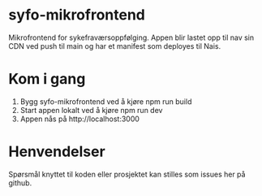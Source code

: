 # syfo-mikrofrontend

Mikrofrontend for sykefraværsoppfølging. Appen blir lastet opp til nav sin CDN ved push til main og har et manifest som deployes til Nais.

# Kom i gang

1. Bygg syfo-mikrofrontend ved å kjøre npm run build
2. Start appen lokalt ved å kjøre npm run dev
3. Appen nås på http://localhost:3000

# Henvendelser

Spørsmål knyttet til koden eller prosjektet kan stilles som issues her på github.
